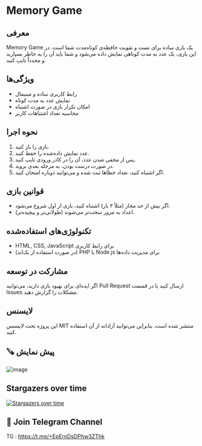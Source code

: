 # Memory Game

## معرفی
Memory Game یک بازی ساده برای تست و تقویت حافظه‌ی کوتاه‌مدت شما است. در این بازی، یک عدد به مدت کوتاهی نمایش داده می‌شود و شما باید آن را به خاطر بسپارید و مجدداً تایپ کنید.

## ویژگی‌ها
- رابط کاربری ساده و مینیمال
- نمایش عدد به مدت کوتاه
- امکان تکرار بازی در صورت اشتباه
- محاسبه تعداد اشتباهات کاربر

## نحوه اجرا
1. بازی را باز کنید.
2. عدد نمایش داده‌شده را حفظ کنید.
3. پس از مخفی شدن عدد، آن را در کادر ورودی تایپ کنید.
4. در صورت درست بودن، به مرحله بعدی بروید.
5. اگر اشتباه کنید، تعداد خطاها ثبت شده و می‌توانید دوباره امتحان کنید.

## قوانین بازی
- اگر بیش از حد مجاز (مثلاً ۳ بار) اشتباه کنید، بازی از اول شروع می‌شود.
- اعداد به مرور سخت‌تر می‌شوند (طولانی‌تر و پیچیده‌تر).

## تکنولوژی‌های استفاده‌شده
- HTML, CSS, JavaScript برای رابط کاربری
- (در صورت استفاده از بک‌اند) PHP یا Node.js برای مدیریت داده‌ها

## مشارکت در توسعه
اگر ایده‌ای برای بهبود بازی دارید، می‌توانید Pull Request ارسال کنید یا در قسمت Issues مشکلات را گزارش دهید.

## لایسنس
این پروژه تحت لایسنس MIT منتشر شده است، بنابراین می‌توانید آزادانه از آن استفاده کنید.

## 🪚 پیش نمایش
![image](https://github.com/user-attachments/assets/86ab89bd-7779-40df-be5c-b471cdeb1f82)

## Stargazers over time
[![Stargazers over time](https://starchart.cc/dev-ir/React-Memory-Game.svg?variant=adaptive)](https://starchart.cc/dev-ir/React-Memory-Game)

## 📧 Join Telegram Channel

TG : https://t.me/+EpErnDsDPhw3ZThk